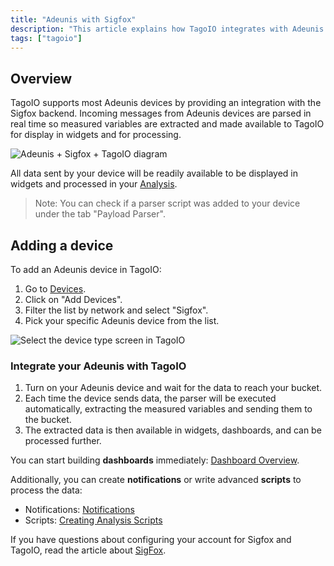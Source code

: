 ```yaml
---
title: "Adeunis with Sigfox"
description: "This article explains how TagoIO integrates with Adeunis devices via the Sigfox backend, how incoming data is parsed and made available for Analysis, and how to add an Adeunis device in TagoIO."
tags: ["tagoio"]
---
```

## Overview
TagoIO supports most Adeunis devices by providing an integration with the Sigfox backend. Incoming messages from Adeunis devices are parsed in real time so measured variables are extracted and made available to TagoIO for display in widgets and for processing.

![Adeunis + Sigfox + TagoIO diagram](/docs_imagem/tagoio/adeunis-with-sigfox-2.png)

All data sent by your device will be readily available to be displayed in widgets and processed in your [Analysis](../analysis/index).

> Note: You can check if a parser script was added to your device under the tab "Payload Parser".

## Adding a device
To add an Adeunis device in TagoIO:
1. Go to [Devices](../devices/index).
2. Click on "Add Devices".
3. Filter the list by network and select "Sigfox".
4. Pick your specific Adeunis device from the list.

![Select the device type screen in TagoIO](/docs_imagem/tagoio/adeunis-with-sigfox-2.png)

### Integrate your Adeunis with TagoIO
1. Turn on your Adeunis device and wait for the data to reach your bucket.  
2. Each time the device sends data, the parser will be executed automatically, extracting the measured variables and sending them to the bucket.  
3. The extracted data is then available in widgets, dashboards, and can be processed further.

You can start building **dashboards** immediately: [Dashboard Overview](../dashboards/index).

Additionally, you can create **notifications** or write advanced **scripts** to process the data:
- Notifications: [Notifications](../notifications/notification)  
- Scripts: [Creating Analysis Scripts](../analysis/creating-analysis)

If you have questions about configuring your account for Sigfox and TagoIO, read the article about [SigFox](../tutorials/sigfox).
